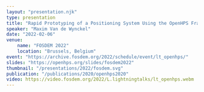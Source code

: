 ```yaml
---
layout: "presentation.njk"
type: presentation
title: "Rapid Prototyping of a Positioning System Using the OpenHPS Framework"
speaker: "Maxim Van de Wynckel"
date: "2022-02-06"
venue:
    name: "FOSDEM 2022"
    location: "Brussels, Belgium"
event: "https://archive.fosdem.org/2022/schedule/event/lt_openhps/"
slides: "https://openhps.org/slides/fosdem2022"
thumbnail: "/presentations/2022/fosdem.svg"
publication: "/publications/2020/openhps2020"
video: https://video.fosdem.org/2022/L.lightningtalks/lt_openhps.webm
---
```

